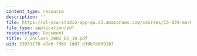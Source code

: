 ```yaml
---
content_type: resource
description: ''
file: https://ol-ocw-studio-app-qa.s3.amazonaws.com/courses/15-834-marketing-strategy-spring-2003/23031176a7e6f9891dd7b30b7e8091b7_2_InClass_2002_02_10.pdf
file_type: application/pdf
resourcetype: Document
title: 2_InClass_2002_02_10.pdf
uid: 23031176-a7e6-f989-1dd7-b30b7e8091b7
---
```

